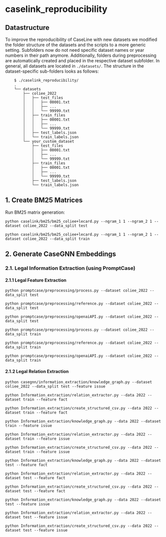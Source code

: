 # caselink_reproducibility

## Datastructure

To improve the reproducibility of CaseLine with new datasets we modified the folder structure of the datasets and the scripts to a more generic setting. Subfolders now do not need specific dataset names or year numbers in their path anymore. Additionally, folders during preprocessing are automatically created and placed in the respective dataset subfolder. In general, all datasets are located in `./datasets/`. The structure in the dataset-specific sub-folders looks as follows:

```
    $ ./caselink_reproducibility/
    .
    └── datasets
        ├── coliee_2022
        │   ├── test_files
        │   │   ├── 00001.txt
        │   │   ├── ...
        │   │   └── 99999.txt
        │   ├── train_files
        │   │   ├── 00001.txt
        │   │   ├── ...
        │   │   └── 99999.txt
        │   ├── test_labels.json
        │   └── train_labels.json
        └── your_custom_dataset
            ├── test_files
            │   ├── 00001.txt
            │   ├── ...
            │   └── 99999.txt
            ├── train_files
            │   ├── 00001.txt
            │   ├── ...
            │   └── 99999.txt
            ├── test_labels.json
            └── train_labels.json
```


## 1. Create BM25 Matrices

Run BM25 matrix generation:

`python caselink/bm25/bm25_coliee+lecard.py --ngram_1 1 --ngram_2 1 --dataset coliee_2022 --data_split test`

`python caselink/bm25/bm25_coliee+lecard.py --ngram_1 1 --ngram_2 1 --dataset coliee_2022 --data_split train`


## 2. Generate CaseGNN Embeddings

### 2.1. Legal Information Extraction (using PromptCase)

#### 2.1.1 Legal Feature Extraction

```
python promptcase/preprocessing/process.py --dataset coliee_2022 --data_split test

python promptcase/preprocessing/reference.py --dataset coliee_2022 --data_split test

python promptcase/preprocessing/openaiAPI.py --dataset coliee_2022 --data_split test

python promptcase/preprocessing/process.py --dataset coliee_2022 --data_split train

python promptcase/preprocessing/reference.py --dataset coliee_2022 --data_split train

python promptcase/preprocessing/openaiAPI.py --dataset coliee_2022 --data_split train
```

#### 2.1.2 Legal Relation Extraction

```
python casegnn/information_extraction/knowledge_graph.py --dataset coliee_2022 --data_split test --feature issue

python Information_extraction/relation_extractor.py --data 2022 --dataset train --feature fact

python Information_extraction/create_structured_csv.py --data 2022 --dataset train --feature fact

python Information_extraction/knowledge_graph.py --data 2022 --dataset train --feature issue

python Information_extraction/relation_extractor.py --data 2022 --dataset train --feature issue

python Information_extraction/create_structured_csv.py --data 2022 --dataset train --feature issue

python Information_extraction/knowledge_graph.py --data 2022 --dataset test --feature fact

python Information_extraction/relation_extractor.py --data 2022 --dataset test --feature fact

python Information_extraction/create_structured_csv.py --data 2022 --dataset test --feature fact

python Information_extraction/knowledge_graph.py --data 2022 --dataset test --feature issue

python Information_extraction/relation_extractor.py --data 2022 --dataset test --feature issue

python Information_extraction/create_structured_csv.py --data 2022 --dataset test --feature issue
```
